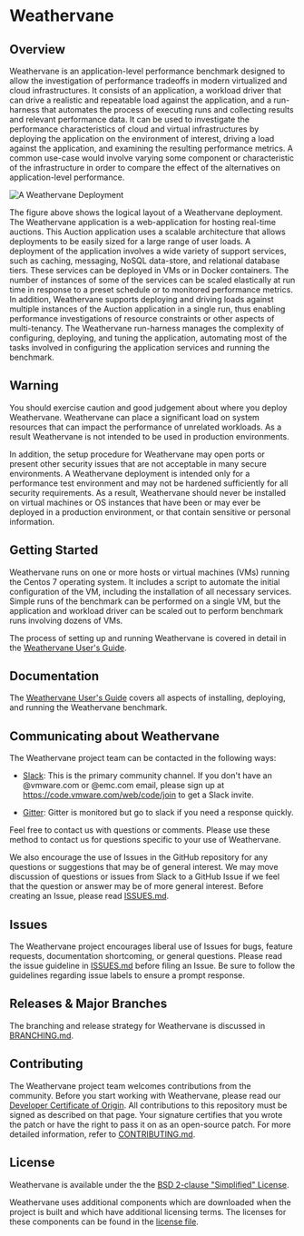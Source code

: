 

# Weathervane

## Overview

Weathervane is an application-level performance benchmark designed to allow the investigation of performance tradeoffs in modern virtualized and cloud infrastructures. It consists of an application, a workload driver that can drive a realistic and repeatable load against the application, and a run-harness that automates the process of executing runs and collecting results and relevant performance data. It can be used to investigate the performance characteristics of cloud and virtual infrastructures by deploying the application on the environment of interest, driving a load against the application, and examining the resulting performance metrics. A common use-case would involve varying some component or characteristic of the infrastructure in order to compare the effect of the alternatives on application-level performance.

![A Weathervane Deployment](doc/images/wvDeployment1.png)

The figure above shows the logical layout of a Weathervane deployment. The Weathervane application is a web-application for hosting real-time auctions. This Auction application uses a scalable architecture that allows deployments to be easily sized for a large range of user loads. A deployment of the application involves a wide variety of support services, such as caching, messaging, NoSQL data-store, and relational database tiers. These services can be deployed in VMs or in Docker containers.  The number of instances of some of the services can be scaled elastically at run time in response to a preset schedule or to monitored performance metrics. In addition, Weathervane supports deploying and driving loads against multiple instances of the Auction application in a single run, thus enabling performance investigations of resource constraints or other aspects of multi-tenancy.  The Weathervane run-harness manages the complexity of configuring, deploying, and tuning the application, automating most of the tasks involved in configuring the application services and running the benchmark.

## Warning

You should exercise caution and good judgement about where you deploy Weathervane.  Weathervane can place a significant load on system resources that can impact the performance of unrelated workloads.  As a result Weathervane is not intended to be used in production environments.  

In addition, the setup procedure for Weathervane may open ports or present other security issues that are not acceptable in many secure environments.  A Weathervane deployment is intended only for a performance test environment and may not be hardened sufficiently for all security requirements.  As a result, Weathervane should never be installed on virtual machines or OS instances that have been or may ever be deployed in a production environment, or that contain sensitive or personal information.  

## Getting Started

Weathervane runs on one or more hosts or virtual machines (VMs) running the Centos 7 operating system.  It includes a script to automate the initial configuration of the VM, including the installation of all necessary services.  Simple runs of the benchmark can be performed on a single VM, but the application and workload driver can be scaled out to perform benchmark runs involving dozens of VMs.

The process of setting up and running Weathervane is covered in detail in the [Weathervane User's Guide](weathervane_users_guide.pdf).  

## Documentation

The [Weathervane User's Guide](weathervane_users_guide.pdf) covers all aspects of installing, deploying, and running the Weathervane benchmark.

## Communicating about Weathervane

The Weathervane project team can be contacted in the following ways:

- [Slack](https://vmwarecode.slack.com/messages/weathervane): This is the primary community channel. If you don't have an @vmware.com or @emc.com email, please sign up at https://code.vmware.com/web/code/join to get a Slack invite.

- [Gitter](https://gitter.im/vmware/weathervane): Gitter is monitored but go to slack if you need a response quickly.

Feel free to contact us with questions or comments.  Please use these method to contact us for questions specific to your use of Weathervane.

We also encourage the use of Issues in the GitHub repository for any questions or suggestions that may be of general interest.  We may move discussion of questions or issues from Slack to a GitHub Issue if we feel that the question or answer may be of more general interest.  Before creating an Issue, please read [ISSUES.md](ISSUES.md).

## Issues

The Weathervane project encourages liberal use of Issues for bugs, feature requests, documentation shortcoming, or general questions.  Please read the issue guideline in [ISSUES.md](ISSUES.md) before filing an Issue.  Be sure to follow the guidelines regarding issue labels to ensure a prompt response.

## Releases & Major Branches

The branching and release strategy for Weathervane is discussed in [BRANCHING.md](BRANCHING.md).

## Contributing

The Weathervane project team welcomes contributions from the community. Before you start working with Weathervane, please read our [Developer Certificate of Origin](https://cla.vmware.com/dco). All contributions to this repository must be signed as described on that page. Your signature certifies that you wrote the patch or have the right to pass it on as an open-source patch. For more detailed information, refer to [CONTRIBUTING.md](CONTRIBUTING.md).

## License

Weathervane is available under the the [BSD 2-clause "Simplified" License](LICENSE.txt).

Weathervane uses additional components which are downloaded when the project is built and which have additional licensing terms. The licenses for these components can be found in the [license file](LICENSE.txt).

